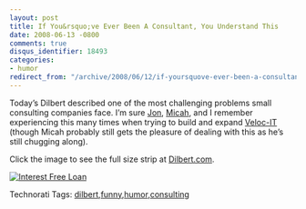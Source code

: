 ```yaml
---
layout: post
title: If You&rsquo;ve Ever Been A Consultant, You Understand This
date: 2008-06-13 -0800
comments: true
disqus_identifier: 18493
categories:
- humor
redirect_from: "/archive/2008/06/12/if-yoursquove-ever-been-a-consultant-you-understand-this.aspx/"
---
```


Today’s Dilbert described one of the most challenging problems small
consulting companies face. I’m sure
[Jon](http://weblogs.asp.net/jgalloway/ "Jon Galloway"),
[Micah](http://micahdylan.com/ "Micah Dylan"), and I remember
experiencing this many times when trying to build and expand
[Veloc-IT](http://veloc-it.com/ "My former company") (though Micah
probably still gets the pleasure of dealing with this as he’s still
chugging along).

Click the image to see the full size strip at
[Dilbert.com](http://www.dilbert.com/ "Dilbert Strip").

[![Interest Free
Loan](http://haacked.com/images/haacked_com/WindowsLiveWriter/IfYouveEverBeenAConsultantYouUnderstandT_853A/dilbert-consultant_3.gif "Interest Free Loan")](http://www.dilbert.com/2008-06-13/ "Life of a small consultant")

Technorati Tags:
[dilbert](http://technorati.com/tags/dilbert),[funny](http://technorati.com/tags/funny),[humor](http://technorati.com/tags/humor),[consulting](http://technorati.com/tags/consulting)

